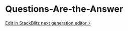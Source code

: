 # Questions-Are-the-Answer

[Edit in StackBlitz next generation editor ⚡️](https://stackblitz.com/~/github.com/DirtyBee/Questions-Are-the-Answer)